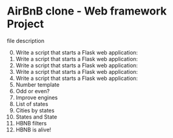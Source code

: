# AirBnB clone - Web framework Project

file description

0. Write a script that starts a Flask web application:
1. Write a script that starts a Flask web application:
2. Write a script that starts a Flask web application:
3. Write a script that starts a Flask web application:
4. Write a script that starts a Flask web application:
5. Number template
6. Odd or even?
7. Improve engines
8. List of states
9. Cities by states
10. States and State
11. HBNB filters
12. HBNB is alive!
